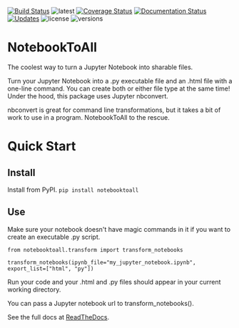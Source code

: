 [![Build Status](https://travis-ci.org/notebooktoall/notebooktoall.svg?branch=master)](https://travis-ci.org/notebooktoall/notebooktoall)
![latest](https://img.shields.io/pypi/v/notebooktoall.svg?style=flat) [![Coverage Status](https://coveralls.io/repos/github/notebooktoall/notebooktoall/badge.svg?branch=master)](https://coveralls.io/github/notebooktoall/notebooktoall?branch=master) [![Documentation Status](https://readthedocs.org/projects/pyup/badge/?version=latest)](https://pyup.readthedocs.io/en/latest/?badge=latest)
[![Updates](https://pyup.io/repos/github/notebooktoall/notebooktoall/shield.svg)](https://pyup.io/repos/github/notebooktoall/notebooktoall/)
![license](https://img.shields.io/pypi/l/notebooktoall.svg?style=flat)
![versions](https://img.shields.io/pypi/pyversions/notebooktoall.svg?style=flat)


# NotebookToAll
The coolest way to turn a Jupyter Notebook into sharable files.

Turn your Jupyter Notebook into a .py executable file and an .html file with a one-line command. You can create both or either file type at the same time! Under the hood, this package uses Jupyter nbconvert.

nbconvert is great for command line transformations, but it takes a bit of work to use in a program. NotebookToAll to the rescue.

# Quick Start

## Install
Install from PyPI.
`pip install notebooktoall`

## Use

Make sure your notebook doesn't have magic commands in it if you want to create an executable .py script.

```
from notebooktoall.transform import transform_notebooks

transform_notebooks(ipynb_file="my_jupyter_notebook.ipynb", export_list=["html", "py"])

```

Run your code and your .html and .py files should appear in your current working directory.

You can pass a Jupyter notebook url to transform_notebooks().

See the full docs at [ReadTheDocs](https://notebooktoall.readthedocs.io/en/latest/index.html).
